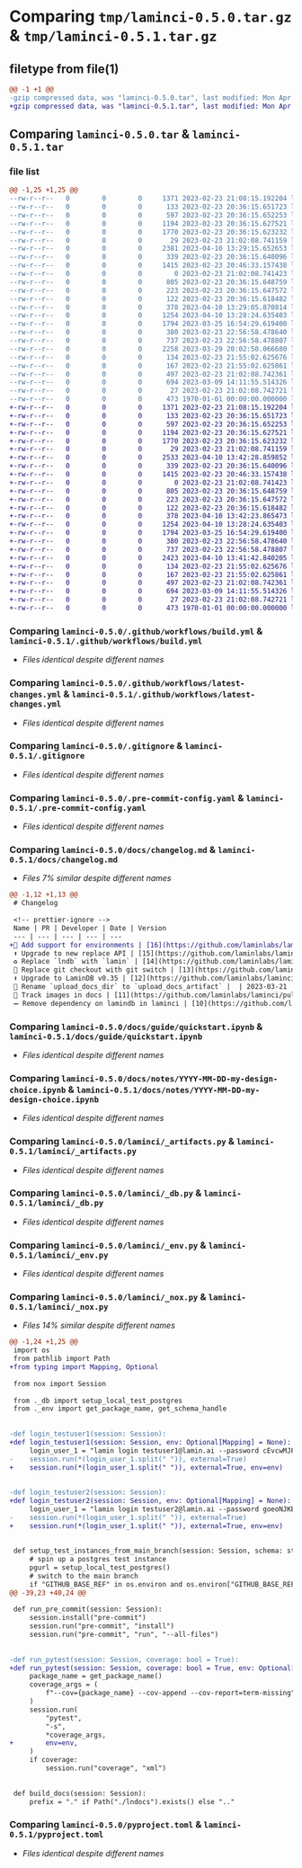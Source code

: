 # Comparing `tmp/laminci-0.5.0.tar.gz` & `tmp/laminci-0.5.1.tar.gz`

## filetype from file(1)

```diff
@@ -1 +1 @@
-gzip compressed data, was "laminci-0.5.0.tar", last modified: Mon Apr 10 13:29:47 2023, max compression
+gzip compressed data, was "laminci-0.5.1.tar", last modified: Mon Apr 10 13:42:44 2023, max compression
```

## Comparing `laminci-0.5.0.tar` & `laminci-0.5.1.tar`

### file list

```diff
@@ -1,25 +1,25 @@
--rw-r--r--   0        0        0     1371 2023-02-23 21:08:15.192204 laminci-0.5.0/.github/workflows/build.yml
--rw-r--r--   0        0        0      133 2023-02-23 20:36:15.651723 laminci-0.5.0/.github/workflows/latest-changes.jinja2
--rw-r--r--   0        0        0      597 2023-02-23 20:36:15.652253 laminci-0.5.0/.github/workflows/latest-changes.yml
--rw-r--r--   0        0        0     1194 2023-02-23 20:36:15.627521 laminci-0.5.0/.gitignore
--rw-r--r--   0        0        0     1770 2023-02-23 20:36:15.623232 laminci-0.5.0/.pre-commit-config.yaml
--rw-r--r--   0        0        0       29 2023-02-23 21:02:08.741159 laminci-0.5.0/README.md
--rw-r--r--   0        0        0     2381 2023-04-10 13:29:15.652653 laminci-0.5.0/docs/changelog.md
--rw-r--r--   0        0        0      339 2023-02-23 20:36:15.640096 laminci-0.5.0/docs/guide/index.md
--rw-r--r--   0        0        0     1415 2023-02-23 20:46:33.157438 laminci-0.5.0/docs/guide/quickstart.ipynb
--rw-r--r--   0        0        0        0 2023-02-23 21:02:08.741423 laminci-0.5.0/docs/index.md
--rw-r--r--   0        0        0      805 2023-02-23 20:36:15.648759 laminci-0.5.0/docs/notes/YYYY-MM-DD-my-design-choice.ipynb
--rw-r--r--   0        0        0      223 2023-02-23 20:36:15.647572 laminci-0.5.0/docs/notes/index.md
--rw-r--r--   0        0        0      122 2023-02-23 20:36:15.618482 laminci-0.5.0/lamin-project.yaml
--rw-r--r--   0        0        0      378 2023-04-10 13:29:05.870814 laminci-0.5.0/laminci/__init__.py
--rw-r--r--   0        0        0     1254 2023-04-10 13:28:24.635403 laminci-0.5.0/laminci/_artifacts.py
--rw-r--r--   0        0        0     1794 2023-03-25 16:54:29.619400 laminci-0.5.0/laminci/_db.py
--rw-r--r--   0        0        0      380 2023-02-23 22:56:58.478640 laminci-0.5.0/laminci/_docs.py
--rw-r--r--   0        0        0      737 2023-02-23 22:56:58.478807 laminci-0.5.0/laminci/_env.py
--rw-r--r--   0        0        0     2258 2023-03-29 20:02:50.066680 laminci-0.5.0/laminci/_nox.py
--rw-r--r--   0        0        0      134 2023-02-23 21:55:02.625676 laminci-0.5.0/laminci/db.py
--rw-r--r--   0        0        0      167 2023-02-23 21:55:02.625861 laminci-0.5.0/laminci/nox.py
--rw-r--r--   0        0        0      497 2023-02-23 21:02:08.742361 laminci-0.5.0/noxfile.py
--rw-r--r--   0        0        0      694 2023-03-09 14:11:55.514326 laminci-0.5.0/pyproject.toml
--rw-r--r--   0        0        0       27 2023-02-23 21:02:08.742721 laminci-0.5.0/tests/test_base.py
--rw-r--r--   0        0        0      473 1970-01-01 00:00:00.000000 laminci-0.5.0/PKG-INFO
+-rw-r--r--   0        0        0     1371 2023-02-23 21:08:15.192204 laminci-0.5.1/.github/workflows/build.yml
+-rw-r--r--   0        0        0      133 2023-02-23 20:36:15.651723 laminci-0.5.1/.github/workflows/latest-changes.jinja2
+-rw-r--r--   0        0        0      597 2023-02-23 20:36:15.652253 laminci-0.5.1/.github/workflows/latest-changes.yml
+-rw-r--r--   0        0        0     1194 2023-02-23 20:36:15.627521 laminci-0.5.1/.gitignore
+-rw-r--r--   0        0        0     1770 2023-02-23 20:36:15.623232 laminci-0.5.1/.pre-commit-config.yaml
+-rw-r--r--   0        0        0       29 2023-02-23 21:02:08.741159 laminci-0.5.1/README.md
+-rw-r--r--   0        0        0     2533 2023-04-10 13:42:28.859852 laminci-0.5.1/docs/changelog.md
+-rw-r--r--   0        0        0      339 2023-02-23 20:36:15.640096 laminci-0.5.1/docs/guide/index.md
+-rw-r--r--   0        0        0     1415 2023-02-23 20:46:33.157438 laminci-0.5.1/docs/guide/quickstart.ipynb
+-rw-r--r--   0        0        0        0 2023-02-23 21:02:08.741423 laminci-0.5.1/docs/index.md
+-rw-r--r--   0        0        0      805 2023-02-23 20:36:15.648759 laminci-0.5.1/docs/notes/YYYY-MM-DD-my-design-choice.ipynb
+-rw-r--r--   0        0        0      223 2023-02-23 20:36:15.647572 laminci-0.5.1/docs/notes/index.md
+-rw-r--r--   0        0        0      122 2023-02-23 20:36:15.618482 laminci-0.5.1/lamin-project.yaml
+-rw-r--r--   0        0        0      378 2023-04-10 13:42:23.865473 laminci-0.5.1/laminci/__init__.py
+-rw-r--r--   0        0        0     1254 2023-04-10 13:28:24.635403 laminci-0.5.1/laminci/_artifacts.py
+-rw-r--r--   0        0        0     1794 2023-03-25 16:54:29.619400 laminci-0.5.1/laminci/_db.py
+-rw-r--r--   0        0        0      380 2023-02-23 22:56:58.478640 laminci-0.5.1/laminci/_docs.py
+-rw-r--r--   0        0        0      737 2023-02-23 22:56:58.478807 laminci-0.5.1/laminci/_env.py
+-rw-r--r--   0        0        0     2423 2023-04-10 13:41:42.840205 laminci-0.5.1/laminci/_nox.py
+-rw-r--r--   0        0        0      134 2023-02-23 21:55:02.625676 laminci-0.5.1/laminci/db.py
+-rw-r--r--   0        0        0      167 2023-02-23 21:55:02.625861 laminci-0.5.1/laminci/nox.py
+-rw-r--r--   0        0        0      497 2023-02-23 21:02:08.742361 laminci-0.5.1/noxfile.py
+-rw-r--r--   0        0        0      694 2023-03-09 14:11:55.514326 laminci-0.5.1/pyproject.toml
+-rw-r--r--   0        0        0       27 2023-02-23 21:02:08.742721 laminci-0.5.1/tests/test_base.py
+-rw-r--r--   0        0        0      473 1970-01-01 00:00:00.000000 laminci-0.5.1/PKG-INFO
```

### Comparing `laminci-0.5.0/.github/workflows/build.yml` & `laminci-0.5.1/.github/workflows/build.yml`

 * *Files identical despite different names*

### Comparing `laminci-0.5.0/.github/workflows/latest-changes.yml` & `laminci-0.5.1/.github/workflows/latest-changes.yml`

 * *Files identical despite different names*

### Comparing `laminci-0.5.0/.gitignore` & `laminci-0.5.1/.gitignore`

 * *Files identical despite different names*

### Comparing `laminci-0.5.0/.pre-commit-config.yaml` & `laminci-0.5.1/.pre-commit-config.yaml`

 * *Files identical despite different names*

### Comparing `laminci-0.5.0/docs/changelog.md` & `laminci-0.5.1/docs/changelog.md`

 * *Files 7% similar despite different names*

```diff
@@ -1,12 +1,13 @@
 # Changelog
 
 <!-- prettier-ignore -->
 Name | PR | Developer | Date | Version
 --- | --- | --- | --- | ---
+🚸 Add support for environments | [16](https://github.com/laminlabs/laminci/pull/16) | [falexwolf](https://github.com/falexwolf) | 2023-04-10 | 0.5.1
 ⬆️ Upgrade to new replace API | [15](https://github.com/laminlabs/laminci/pull/15) | [falexwolf](https://github.com/falexwolf) | 2023-04-10 | 0.5.0
 ♻️ Replace `lndb` with `lamin` | [14](https://github.com/laminlabs/laminci/pull/14) | [falexwolf](https://github.com/falexwolf) | 2023-03-29 | 0.4.2
 🚸 Replace git checkout with git switch | [13](https://github.com/laminlabs/laminci/pull/13) | [falexwolf](https://github.com/falexwolf) | 2023-03-27 | 0.4.1
 ⬆️ Upgrade to LaminDB v0.35 | [12](https://github.com/laminlabs/laminci/pull/12) | [falexwolf](https://github.com/falexwolf) | 2023-03-26 | 0.4.0
 🚚 Rename `upload_docs_dir` to `upload_docs_artifact` |  | 2023-03-21 | 0.3.4
 🍱 Track images in docs | [11](https://github.com/laminlabs/laminci/pull/11) | [falexwolf](https://github.com/falexwolf) | 2023-03-12 | 0.3.2
 ➖ Remove dependency on lamindb in laminci | [10](https://github.com/laminlabs/laminci/pull/10) | [falexwolf](https://github.com/falexwolf) | 2023-03-09 | 0.3.0 / 0.3.1
```

### Comparing `laminci-0.5.0/docs/guide/quickstart.ipynb` & `laminci-0.5.1/docs/guide/quickstart.ipynb`

 * *Files identical despite different names*

### Comparing `laminci-0.5.0/docs/notes/YYYY-MM-DD-my-design-choice.ipynb` & `laminci-0.5.1/docs/notes/YYYY-MM-DD-my-design-choice.ipynb`

 * *Files identical despite different names*

### Comparing `laminci-0.5.0/laminci/_artifacts.py` & `laminci-0.5.1/laminci/_artifacts.py`

 * *Files identical despite different names*

### Comparing `laminci-0.5.0/laminci/_db.py` & `laminci-0.5.1/laminci/_db.py`

 * *Files identical despite different names*

### Comparing `laminci-0.5.0/laminci/_env.py` & `laminci-0.5.1/laminci/_env.py`

 * *Files identical despite different names*

### Comparing `laminci-0.5.0/laminci/_nox.py` & `laminci-0.5.1/laminci/_nox.py`

 * *Files 14% similar despite different names*

```diff
@@ -1,24 +1,25 @@
 import os
 from pathlib import Path
+from typing import Mapping, Optional
 
 from nox import Session
 
 from ._db import setup_local_test_postgres
 from ._env import get_package_name, get_schema_handle
 
 
-def login_testuser1(session: Session):
+def login_testuser1(session: Session, env: Optional[Mapping] = None):
     login_user_1 = "lamin login testuser1@lamin.ai --password cEvcwMJFX4OwbsYVaMt2Os6GxxGgDUlBGILs2RyS"  # noqa
-    session.run(*(login_user_1.split(" ")), external=True)
+    session.run(*(login_user_1.split(" ")), external=True, env=env)
 
 
-def login_testuser2(session: Session):
+def login_testuser2(session: Session, env: Optional[Mapping] = None):
     login_user_1 = "lamin login testuser2@lamin.ai --password goeoNJKE61ygbz1vhaCVynGERaRrlviPBVQsjkhz"  # noqa
-    session.run(*(login_user_1.split(" ")), external=True)
+    session.run(*(login_user_1.split(" ")), external=True, env=env)
 
 
 def setup_test_instances_from_main_branch(session: Session, schema: str = None):
     # spin up a postgres test instance
     pgurl = setup_local_test_postgres()
     # switch to the main branch
     if "GITHUB_BASE_REF" in os.environ and os.environ["GITHUB_BASE_REF"] != "":
@@ -39,23 +40,24 @@
 
 def run_pre_commit(session: Session):
     session.install("pre-commit")
     session.run("pre-commit", "install")
     session.run("pre-commit", "run", "--all-files")
 
 
-def run_pytest(session: Session, coverage: bool = True):
+def run_pytest(session: Session, coverage: bool = True, env: Optional[Mapping] = None):
     package_name = get_package_name()
     coverage_args = (
         f"--cov={package_name} --cov-append --cov-report=term-missing".split()
     )
     session.run(
         "pytest",
         "-s",
         *coverage_args,
+        env=env,
     )
     if coverage:
         session.run("coverage", "xml")
 
 
 def build_docs(session: Session):
     prefix = "." if Path("./lndocs").exists() else ".."
```

### Comparing `laminci-0.5.0/pyproject.toml` & `laminci-0.5.1/pyproject.toml`

 * *Files identical despite different names*

